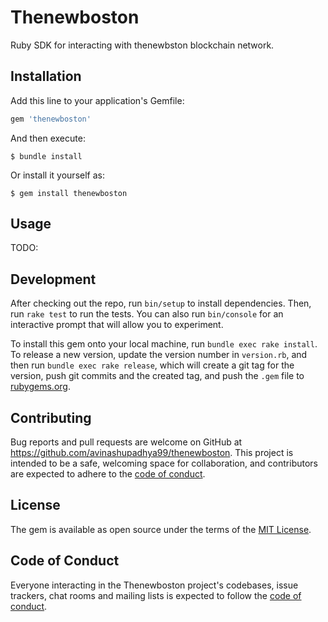 # Thenewboston

Ruby SDK for interacting with thenewbston blockchain network.

## Installation

Add this line to your application's Gemfile:

```ruby
gem 'thenewboston'
```

And then execute:

    $ bundle install

Or install it yourself as:

    $ gem install thenewboston

## Usage

TODO: 

## Development

After checking out the repo, run `bin/setup` to install dependencies. Then, run `rake test` to run the tests. You can also run `bin/console` for an interactive prompt that will allow you to experiment.

To install this gem onto your local machine, run `bundle exec rake install`. To release a new version, update the version number in `version.rb`, and then run `bundle exec rake release`, which will create a git tag for the version, push git commits and the created tag, and push the `.gem` file to [rubygems.org](https://rubygems.org).

## Contributing

Bug reports and pull requests are welcome on GitHub at https://github.com/avinashupadhya99/thenewboston. This project is intended to be a safe, welcoming space for collaboration, and contributors are expected to adhere to the [code of conduct](https://github.com/avinashupadhya99/thenewboston/blob/main/CODE_OF_CONDUCT.md).

## License

The gem is available as open source under the terms of the [MIT License](https://opensource.org/licenses/MIT).

## Code of Conduct

Everyone interacting in the Thenewboston project's codebases, issue trackers, chat rooms and mailing lists is expected to follow the [code of conduct](https://github.com/avinashupadhya99/thenewboston/blob/main/CODE_OF_CONDUCT.md).
